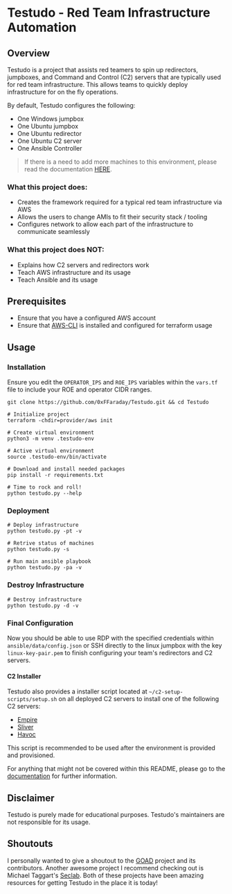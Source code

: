 # Testudo - Red Team Infrastructure Automation

## Overview

Testudo is a project that assists red teamers to spin up redirectors, jumpboxes, and Command and Control (C2) servers that are typically used for red team infrastructure. This allows teams to quickly deploy infrastructure for on the fly operations.

By default, Testudo configures the following:
- One Windows jumpbox
- One Ubuntu jumpbox
- One Ubuntu redirector
- One Ubuntu C2 server
- One Ansible Controller

> If there is a need to add more machines to this environment, please read the documentation [HERE](https://testudo.gitbook.io/wiki/expanding-testudo).

### What this project does:

- Creates the framework required for a typical red team infrastructure via AWS
- Allows the users to change AMIs to fit their security stack / tooling
- Configures network to allow each part of the infrastructure to communicate seamlessly

### What this project does NOT:

- Explains how C2 servers and redirectors work
- Teach AWS infrastructure and its usage
- Teach Ansible and its usage

## Prerequisites

- Ensure that you have a configured AWS account
- Ensure that [AWS-CLI](https://aws.amazon.com/cli/) is installed and configured for terraform usage

## Usage

### Installation

Ensure you edit the `OPERATOR_IPS` and `ROE_IPS` variables within the `vars.tf` file to include your ROE and operator CIDR ranges.

```
git clone https://github.com/0xFFaraday/Testudo.git && cd Testudo

# Initialize project
terraform -chdir=provider/aws init

# Create virtual environment
python3 -m venv .testudo-env

# Active virtual environment
source .testudo-env/bin/activate

# Download and install needed packages
pip install -r requirements.txt

# Time to rock and roll!
python testudo.py --help
```

### Deployment

```
# Deploy infrastructure
python testudo.py -pt -v

# Retrive status of machines
python testudo.py -s

# Run main ansible playbook
python testudo.py -pa -v
```

### Destroy Infrastructure

```
# Destroy infrastructure
python testudo.py -d -v
```

### Final Configuration

Now you should be able to use RDP with the specified credentials within `ansible/data/config.json` or SSH directly to the linux jumpbox with the key `linux-key-pair.pem` to finish configuring your team's redirectors and C2 servers.

#### C2 Installer

Testudo also provides a installer script located at `~/c2-setup-scripts/setup.sh` on all deployed C2 servers to install one of the following C2 servers:
- [Empire](https://github.com/BC-SECURITY/Empire)
- [Sliver](https://github.com/BishopFox/sliver)
- [Havoc](https://github.com/HavocFramework/Havoc)

This script is recommended to be used after the environment is provided and provisioned.

For anything that might not be covered within this README, please go to the [documentation](https://testudo.gitbook.io/wiki) for further information.

## Disclaimer

Testudo is purely made for educational purposes. Testudo's maintainers are not responsible for its usage.

## Shoutouts

I personally wanted to give a shoutout to the [GOAD](https://github.com/Orange-Cyberdefense/GOAD) project and its contributors. Another awesome project I recommend checking out is Michael Taggart's [Seclab](https://github.com/mttaggart/seclab). Both of these projects have been amazing resources for getting Testudo in the place it is today!